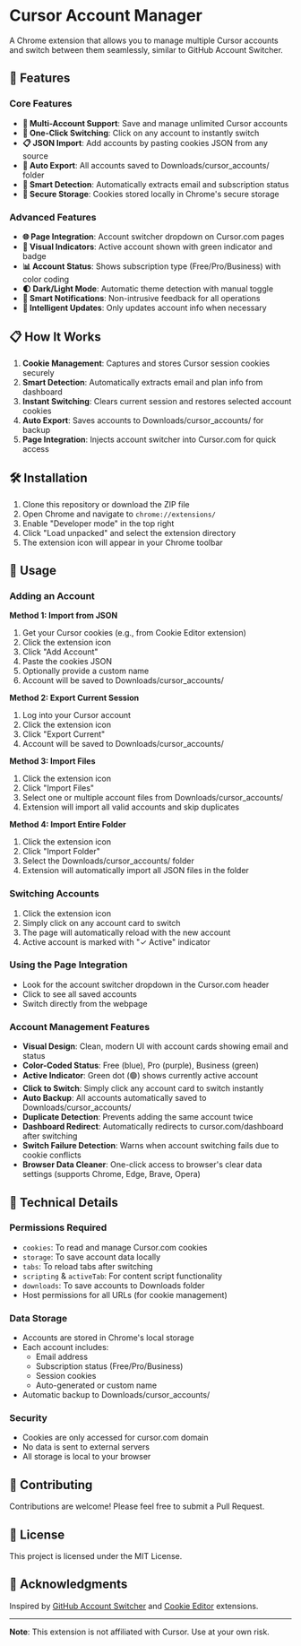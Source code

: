# Cursor Account Manager

A Chrome extension that allows you to manage multiple Cursor accounts and switch between them seamlessly, similar to GitHub Account Switcher.

## 🚀 Features

### Core Features

- **👤 Multi-Account Support**: Save and manage unlimited Cursor accounts
- **🔄 One-Click Switching**: Click on any account to instantly switch
- **📋 JSON Import**: Add accounts by pasting cookies JSON from any source
- **💾 Auto Export**: All accounts saved to Downloads/cursor_accounts/ folder
- **📧 Smart Detection**: Automatically extracts email and subscription status
- **🔐 Secure Storage**: Cookies stored locally in Chrome's secure storage

### Advanced Features

- **🌐 Page Integration**: Account switcher dropdown on Cursor.com pages
- **🚦 Visual Indicators**: Active account shown with green indicator and badge
- **📊 Account Status**: Shows subscription type (Free/Pro/Business) with color coding
- **🌓 Dark/Light Mode**: Automatic theme detection with manual toggle
- **🔔 Smart Notifications**: Non-intrusive feedback for all operations
- **🎯 Intelligent Updates**: Only updates account info when necessary

## 📋 How It Works

1. **Cookie Management**: Captures and stores Cursor session cookies securely
2. **Smart Detection**: Automatically extracts email and plan info from dashboard
3. **Instant Switching**: Clears current session and restores selected account cookies
4. **Auto Export**: Saves accounts to Downloads/cursor_accounts/ for backup
5. **Page Integration**: Injects account switcher into Cursor.com for quick access

## 🛠️ Installation

1. Clone this repository or download the ZIP file
2. Open Chrome and navigate to `chrome://extensions/`
3. Enable "Developer mode" in the top right
4. Click "Load unpacked" and select the extension directory
5. The extension icon will appear in your Chrome toolbar

## 📖 Usage

### Adding an Account

**Method 1: Import from JSON**

1. Get your Cursor cookies (e.g., from Cookie Editor extension)
2. Click the extension icon
3. Click "Add Account"
4. Paste the cookies JSON
5. Optionally provide a custom name
6. Account will be saved to Downloads/cursor_accounts/

**Method 2: Export Current Session**

1. Log into your Cursor account
2. Click the extension icon
3. Click "Export Current"
4. Account will be saved to Downloads/cursor_accounts/

**Method 3: Import Files**

1. Click the extension icon
2. Click "Import Files"
3. Select one or multiple account files from Downloads/cursor_accounts/
4. Extension will import all valid accounts and skip duplicates

**Method 4: Import Entire Folder**

1. Click the extension icon
2. Click "Import Folder"
3. Select the Downloads/cursor_accounts/ folder
4. Extension will automatically import all JSON files in the folder

### Switching Accounts

1. Click the extension icon
2. Simply click on any account card to switch
3. The page will automatically reload with the new account
4. Active account is marked with "✓ Active" indicator

### Using the Page Integration

- Look for the account switcher dropdown in the Cursor.com header
- Click to see all saved accounts
- Switch directly from the webpage

### Account Management Features

- **Visual Design**: Clean, modern UI with account cards showing email and status
- **Color-Coded Status**: Free (blue), Pro (purple), Business (green)
- **Active Indicator**: Green dot (🟢) shows currently active account
- **Click to Switch**: Simply click any account card to switch instantly
- **Auto Backup**: All accounts automatically saved to Downloads/cursor_accounts/
- **Duplicate Detection**: Prevents adding the same account twice
- **Dashboard Redirect**: Automatically redirects to cursor.com/dashboard after switching
- **Switch Failure Detection**: Warns when account switching fails due to cookie conflicts
- **Browser Data Cleaner**: One-click access to browser's clear data settings (supports Chrome, Edge, Brave, Opera)

## 🔧 Technical Details

### Permissions Required

- `cookies`: To read and manage Cursor.com cookies
- `storage`: To save account data locally
- `tabs`: To reload tabs after switching
- `scripting` & `activeTab`: For content script functionality
- `downloads`: To save accounts to Downloads folder
- Host permissions for all URLs (for cookie management)

### Data Storage

- Accounts are stored in Chrome's local storage
- Each account includes:
  - Email address
  - Subscription status (Free/Pro/Business)
  - Session cookies
  - Auto-generated or custom name
- Automatic backup to Downloads/cursor_accounts/

### Security

- Cookies are only accessed for cursor.com domain
- No data is sent to external servers
- All storage is local to your browser

## 🤝 Contributing

Contributions are welcome! Please feel free to submit a Pull Request.

## 📄 License

This project is licensed under the MIT License.

## 🙏 Acknowledgments

Inspired by [GitHub Account Switcher](https://github.com/yuezk/github-account-switcher) and [Cookie Editor](https://github.com/Moustachauve/cookie-editor) extensions.

---

**Note**: This extension is not affiliated with Cursor. Use at your own risk.
